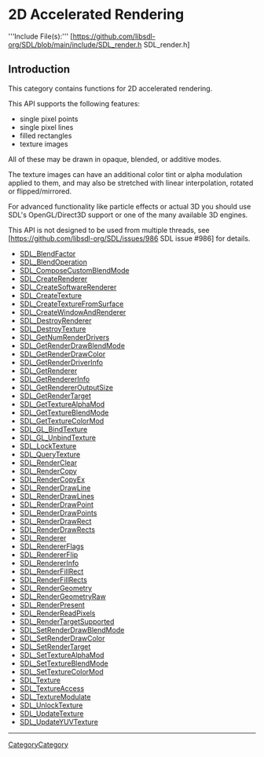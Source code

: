 # 2D Accelerated Rendering

'''Include File(s):''' [https://github.com/libsdl-org/SDL/blob/main/include/SDL_render.h SDL_render.h]


## Introduction
This category contains functions for 2D accelerated rendering.

This API supports the following features:

* single pixel points
* single pixel lines
* filled rectangles
* texture images

All of these may be drawn in opaque, blended, or additive modes.

The texture images can have an additional color tint or alpha modulation applied to them, and may also be stretched with linear interpolation, rotated or flipped/mirrored.

For advanced functionality like particle effects or actual 3D you should use SDL's OpenGL/Direct3D support or one of the many available 3D engines.

This API is not designed to be used from multiple threads, see [https://github.com/libsdl-org/SDL/issues/986 SDL issue #986] for details.

<!-- BEGIN CATEGORY LIST -->
- [SDL_BlendFactor](SDL_BlendFactor)
- [SDL_BlendOperation](SDL_BlendOperation)
- [SDL_ComposeCustomBlendMode](SDL_ComposeCustomBlendMode)
- [SDL_CreateRenderer](SDL_CreateRenderer)
- [SDL_CreateSoftwareRenderer](SDL_CreateSoftwareRenderer)
- [SDL_CreateTexture](SDL_CreateTexture)
- [SDL_CreateTextureFromSurface](SDL_CreateTextureFromSurface)
- [SDL_CreateWindowAndRenderer](SDL_CreateWindowAndRenderer)
- [SDL_DestroyRenderer](SDL_DestroyRenderer)
- [SDL_DestroyTexture](SDL_DestroyTexture)
- [SDL_GetNumRenderDrivers](SDL_GetNumRenderDrivers)
- [SDL_GetRenderDrawBlendMode](SDL_GetRenderDrawBlendMode)
- [SDL_GetRenderDrawColor](SDL_GetRenderDrawColor)
- [SDL_GetRenderDriverInfo](SDL_GetRenderDriverInfo)
- [SDL_GetRenderer](SDL_GetRenderer)
- [SDL_GetRendererInfo](SDL_GetRendererInfo)
- [SDL_GetRendererOutputSize](SDL_GetRendererOutputSize)
- [SDL_GetRenderTarget](SDL_GetRenderTarget)
- [SDL_GetTextureAlphaMod](SDL_GetTextureAlphaMod)
- [SDL_GetTextureBlendMode](SDL_GetTextureBlendMode)
- [SDL_GetTextureColorMod](SDL_GetTextureColorMod)
- [SDL_GL_BindTexture](SDL_GL_BindTexture)
- [SDL_GL_UnbindTexture](SDL_GL_UnbindTexture)
- [SDL_LockTexture](SDL_LockTexture)
- [SDL_QueryTexture](SDL_QueryTexture)
- [SDL_RenderClear](SDL_RenderClear)
- [SDL_RenderCopy](SDL_RenderCopy)
- [SDL_RenderCopyEx](SDL_RenderCopyEx)
- [SDL_RenderDrawLine](SDL_RenderDrawLine)
- [SDL_RenderDrawLines](SDL_RenderDrawLines)
- [SDL_RenderDrawPoint](SDL_RenderDrawPoint)
- [SDL_RenderDrawPoints](SDL_RenderDrawPoints)
- [SDL_RenderDrawRect](SDL_RenderDrawRect)
- [SDL_RenderDrawRects](SDL_RenderDrawRects)
- [SDL_Renderer](SDL_Renderer)
- [SDL_RendererFlags](SDL_RendererFlags)
- [SDL_RendererFlip](SDL_RendererFlip)
- [SDL_RendererInfo](SDL_RendererInfo)
- [SDL_RenderFillRect](SDL_RenderFillRect)
- [SDL_RenderFillRects](SDL_RenderFillRects)
- [SDL_RenderGeometry](SDL_RenderGeometry)
- [SDL_RenderGeometryRaw](SDL_RenderGeometryRaw)
- [SDL_RenderPresent](SDL_RenderPresent)
- [SDL_RenderReadPixels](SDL_RenderReadPixels)
- [SDL_RenderTargetSupported](SDL_RenderTargetSupported)
- [SDL_SetRenderDrawBlendMode](SDL_SetRenderDrawBlendMode)
- [SDL_SetRenderDrawColor](SDL_SetRenderDrawColor)
- [SDL_SetRenderTarget](SDL_SetRenderTarget)
- [SDL_SetTextureAlphaMod](SDL_SetTextureAlphaMod)
- [SDL_SetTextureBlendMode](SDL_SetTextureBlendMode)
- [SDL_SetTextureColorMod](SDL_SetTextureColorMod)
- [SDL_Texture](SDL_Texture)
- [SDL_TextureAccess](SDL_TextureAccess)
- [SDL_TextureModulate](SDL_TextureModulate)
- [SDL_UnlockTexture](SDL_UnlockTexture)
- [SDL_UpdateTexture](SDL_UpdateTexture)
- [SDL_UpdateYUVTexture](SDL_UpdateYUVTexture)
<!-- END CATEGORY LIST -->

----
[CategoryCategory](CategoryCategory)

